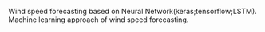 Wind speed forecasting based on Neural Network(keras;tensorflow;LSTM). Machine learning approach of wind speed forecasting.   
